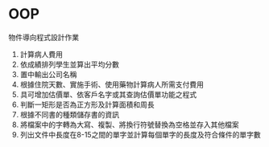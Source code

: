 # OOP
物件導向程式設計作業
1. 計算病人費用
2. 依成績排列學生並算出平均分數
3. 置中輸出公司名稱
4. 根據住院天數、實施手術、使用藥物計算病人所需支付費用
5. 具可增加估價單、依客戶名字或其查詢估價單功能之程式
6. 判斷一矩形是否為正方形及計算面積和周長
7. 根據不同書的種類儲存書的資訊
8. 將檔案中的字轉為大寫、複製、將換行符號替換為空格並存入其他檔案
9. 列出文件中長度在8-15之間的單字並計算每個單字的長度及符合條件的單字數
